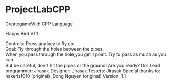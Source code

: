 # ProjectLabCPP
CreategameWith CPP Language

Flappy Bird V1.1


Controls: 
                     Press any key to fly up.        
           Goal: Fly through the holes between the pipes.  
          When you pass through the hole,you get 1 point. 
                 Try to pass as much as you can.          
           But be careful, don't hit the pipes or the ground!
                        Are you ready? Go!
      Lead programmer: Jirasak 
             Designer: Jirasak
              Testers: Jirasak
    Special thanks to: hakeris1010 (original) ,Dong Nguyen (original)
             Version: 1.1
                        
                    
